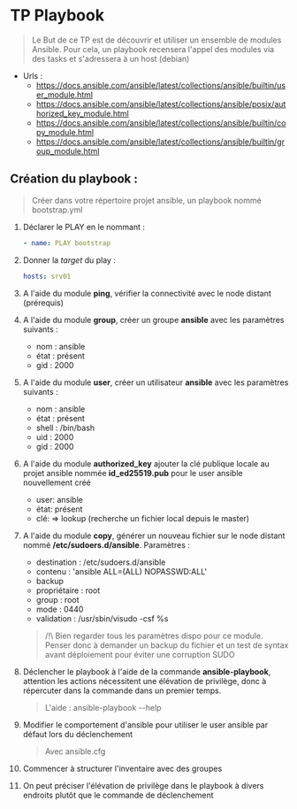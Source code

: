 # TP Playbook

> Le But de ce TP est de découvrir et utiliser un ensemble de modules Ansible. Pour cela, un playbook recensera l'appel des modules via des tasks et s'adressera à un host (debian)

- Urls :
    - https://docs.ansible.com/ansible/latest/collections/ansible/builtin/user_module.html
    - https://docs.ansible.com/ansible/latest/collections/ansible/posix/authorized_key_module.html
    - https://docs.ansible.com/ansible/latest/collections/ansible/builtin/copy_module.html
    - https://docs.ansible.com/ansible/latest/collections/ansible/builtin/group_module.html

## Création du playbook :

> Créer dans votre répertoire projet ansible, un playbook nommé bootstrap.yml

1) Déclarer le PLAY en le nommant :
    ```yml
    - name: PLAY bootstrap
    ```

2) Donner la *target* du play :
   ```yml
   hosts: srv01
   ```

3) A l'aide du module **ping**, vérifier la connectivité avec le node distant (prérequis)

4) A l'aide du module **group**, créer un groupe **ansible** avec les paramètres suivants :
    - nom : ansible
    - état : présent
    - gid : 2000

5) A l'aide du module **user**, créer un utilisateur **ansible** avec les paramètres suivants :
    - nom : ansible
    - état : présent
    - shell : /bin/bash
    - uid : 2000
    - gid : 2000

6) A l'aide du module **authorized_key** ajouter la clé publique locale au projet ansible nommée **id_ed25519.pub** pour le user ansible nouvellement créé
   - user: ansible
   - état: présent
   - clé: => lookup (recherche un fichier local depuis le master)

7) A l'aide du module **copy**, générer un nouveau fichier sur le node distant nommé **/etc/sudoers.d/ansible**. Paramètres :
    - destination : /etc/sudoers.d/ansible
    - contenu : 'ansible ALL=(ALL) NOPASSWD:ALL'
    - backup
    - propriétaire : root
    - group : root
    - mode : 0440
    - validation : /usr/sbin/visudo -csf %s

    > /!\ Bien regarder tous les paramètres dispo pour ce module.
    Penser donc à demander un backup du fichier et un test de syntax avant déploiement pour éviter une corruption SUDO

8) Déclencher le playbook à l'aide de la commande **ansible-playbook**, attention les actions nécessitent une élévation de privilège, donc à répercuter dans la commande dans un premier temps.

    > L'aide : ansible-playbook --help


9) Modifier le comportement d'ansible pour utiliser le user ansible par défaut lors du déclenchement
 
   > Avec ansible.cfg

10) Commencer à structurer l'inventaire avec des groupes

11) On peut préciser l'élévation de privilège dans le playbook à divers endroits plutôt que le commande de déclenchement